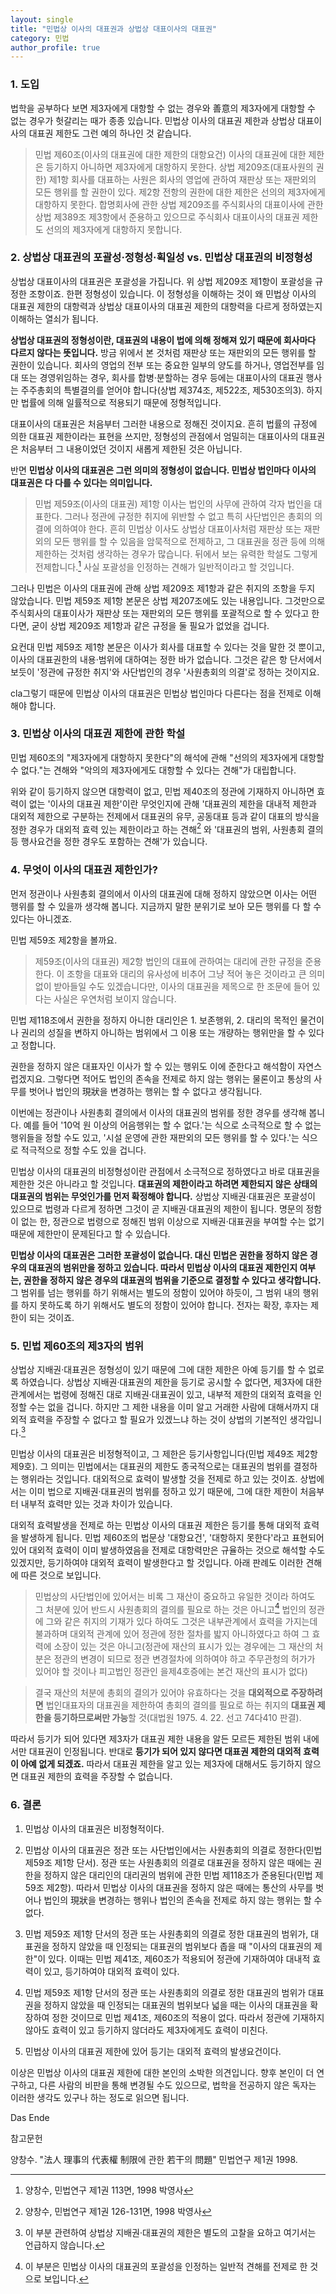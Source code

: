 ```yaml
---
layout: single
title: "민법상 이사의 대표권과 상법상 대표이사의 대표권"
category: 민법
author_profile: true
---
```

### 1. 도입
법학을 공부하다 보면 제3자에게 대항할 수 없는 경우와 善意의 제3자에게 대항할 수 없는 경우가 헛갈리는 때가 종종 있습니다. 민법상 이사의 대표권 제한과 상법상 대표이사의 대표권 제한도 그런 예의 하나인 것 같습니다.
> 민법 제60조(이사의 대표권에 대한 제한의 대항요건) 이사의 대표권에 대한 제한은 등기하지 아니하면 제3자에게 대항하지 못한다.
> 상법 제209조(대표사원의 권한) 제1항 회사를 대표하는 사원은 회사의 영업에 관하여 재판상 또는 재판외의 모든 행위를 할 권한이 있다.
> 제2항 전항의 권한에 대한 제한은 선의의 제3자에게 대항하지 못한다.
합명회사에 관한 상법 제209조를 주식회사의 대표이사에 관한 상법 제389조 제3항에서 준용하고 있으므로 주식회사 대표이사의 대표권 제한도 선의의 제3자에게 대항하지 못합니다.

### 2. 상법상 대표권의 포괄성·정형성·획일성 vs. 민법상 대표권의 비정형성
상법상 대표이사의 대표권은 포괄성을 가집니다. 위 상법 제209조 제1항이 포괄성을 규정한 조항이죠. 한편 정형성이 있습니다. 이 정형성을 이해하는 것이 왜 민법상 이사의 대표권 제한의 대항력과 상법상 대표이사의 대표권 제한의 대항력을 다르게 정하였는지 이해하는 열쇠가 됩니다.

**상법상 대표권의 정형성이란, 대표권의 내용이 법에 의해 정해져 있기 때문에 회사마다 다르지 않다는 뜻입니다.** 방금 위에서 본 것처럼 재판상 또는 재판외의 모든 행위를 할 권한이 있습니다. 회사의 영업의 전부 또는 중요한 일부의 양도를 하거나, 영업전부를 임대 또는 경영위임하는 경우, 회사를 합병·분할하는 경우 등에는 대표이사의 대표권 행사는 주주총회의 특별결의를 얻어야 합니다(상법 제374조, 제522조, 제530조의3). 하지만 법률에 의해 일률적으로 적용되기 때문에 정형적입니다.

대표이사의 대표권은 처음부터 그러한 내용으로 정해진 것이지요. 흔히 법률의 규정에 의한 대표권 제한이라는 표현을 쓰지만, 정형성의 관점에서 엄밀히는 대표이사의 대표권은 처음부터 그 내용이었던 것이지 새롭게 제한된 것은 아닙니다.

반면 **민법상 이사의 대표권은 그런 의미의 정형성이 없습니다. 민법상 법인마다 이사의 대표권은 다 다를 수 있다는 의미입니다.**
> 민법 제59조(이사의 대표권) 제1항 이사는 법인의 사무에 관하여 각자 법인을 대표한다. 그러나 정관에 규정한 취지에 위반할 수 없고 특히 사단법인은 총회의 의결에 의하여야 한다.
흔히 민법상 이사도 상법상 대표이사처럼 재판상 또는 재판외의 모든 행위를 할 수 있음을 암묵적으로 전제하고, 그 대표권을 정관 등에 의해 제한하는 것처럼 생각하는 경우가 많습니다. 뒤에서 보는 유력한 학설도 그렇게 전제합니다.[^1] 사실 포괄성을 인정하는 견해가 일반적이라고 할 것입니다.

그러나 민법은 이사의 대표권에 관해 상법 제209조 제1항과 같은 취지의 조항을 두지 않았습니다. 민법 제59조 제1항 본문은 상법 제207조에도 있는 내용입니다. 그것만으로 주식회사의 대표이사가 재판상 또는 재판외의 모든 행위를 포괄적으로 할 수 있다고 한다면, 굳이 상법 제209조 제1항과 같은 규정을 둘 필요가 없었을 겁니다.

요컨대 민법 제59조 제1항 본문은 이사가 회사를 대표할 수 있다는 것을 말한 것 뿐이고, 이사의 대표권한의 내용·범위에 대하여는 정한 바가 없습니다. 그것은 같은 항 단서에서 보듯이 '정관에 규정한 취지'와 사단법인의 경우 '사원총회의 의결'로 정하는 것이지요.

cla그렇기 때문에 민법상 이사의 대표권은 민법상 법인마다 다른다는 점을 전제로 이해해야 합니다.

### 3. 민법상 이사의 대표권 제한에 관한 학설
민법 제60조의 "제3자에게 대항하지 못한다"의 해석에 관해 "선의의 제3자에게 대항할 수 없다."는 견해와 "악의의 제3자에게도 대항할 수 있다는 견해"가 대립합니다.

위와 같이 등기하지 않으면 대항력이 없고, 민법 제40조의 정관에 기재하지 아니하면 효력이 없는 '이사의 대표권 제한'이란 무엇인지에 관해 '대표권의 제한을 대내적 제한과 대외적 제한으로 구분하는 전제에서 대표권의 유무, 공동대표 등과 같이 대표의 방식을 정한 경우가 대외적 효력 있는 제한이라고 하는 견해[^2] 와 '대표권의 범위, 사원총회 결의 등 행사요건을 정한 경우도 포함하는 견해'가 있습니다.

### 4. 무엇이 이사의 대표권 제한인가?
먼저 정관이나 사원총회 결의에서 이사의 대표권에 대해 정하지 않았으면 이사는 어떤 행위를 할 수 있을까 생각해 봅니다. 지금까지 말한 분위기로 보아 모든 행위를 다 할 수 있다는 아니겠죠.

민법 제59조 제2항을 볼까요.
> 제59조(이사의 대표권) 제2항 법인의 대표에 관하여는 대리에 관한 규정을 준용한다.
이 조항을 대표와 대리의 유사성에 비추어 그냥 적어 놓은 것이라고 큰 의미 없이 받아들일 수도 있겠습니다만, 이사의 대표권을 제목으로 한 조문에 들어 있다는 사실은 우연처럼 보이지 않습니다.

민법 제118조에서 권한을 정하지 아니한 대리인은 1. 보존행위, 2. 대리의 목적인 물건이나 권리의 성질을 변하지 아니하는 범위에서 그 이용 또는 개량하는 행위만을 할 수 있다고 정합니다.

권한을 정하지 않은 대표자인 이사가 할 수 있는 행위도 이에 준한다고 해석함이 자연스럽겠지요. 그렇다면 적어도 법인의 존속을 전제로 하지 않는 행위는 물론이고 통상의 사무를 벗어나 법인의 現狀을 변경하는 행위는 할 수 없다고 생각됩니다.

이번에는 정관이나 사원총회 결의에서 이사의 대표권의 범위를 정한 경우를 생각해 봅니다. 예를 들어 '10억 원 이상의 어음행위는 할 수 없다.'는 식으로 소극적으로 할 수 없는 행위들을 정할 수도 있고, '시설 운영에 관한 재판외의 모든 행위를 할 수 있다.'는 식으로 적극적으로 정할 수도 있을 겁니다.

민법상 이사의 대표권의 비정형성이란 관점에서 소극적으로 정하였다고 바로 대표권을 제한한 것은 아니라고 할 것입니다. **대표권의 제한이라고 하려면 제한되지 않은 상태의 대표권의 범위는 무엇인가를 먼저 확정해야 합니다.** 상법상 지배권·대표권은 포괄성이 있으므로 법령과 다르게 정하면 그것이 곧 지배권·대표권의 제한이 됩니다. 명문의 정함이 없는 한, 정관으로 법령으로 정해진 범위 이상으로 지배권·대표권을 부여할 수는 없기 때문에 제한만이 문제된다고 할 수 있습니다.

**민법상 이사의 대표권은 그러한 포괄성이 없습니다. 대신 민법은 권한을 정하지 않은 경우의 대표권의 범위만을 정하고 있습니다. 따라서 민법상 이사의 대표권 제한인지 여부는, 권한을 정하지 않은 경우의 대표권의 범위을 기준으로 결정할 수 있다고 생각합니다.** 그 범위를 넘는 행위를 하기 위해서는 별도의 정함이 있어야 하듯이, 그 범위 내의 행위를 하지 못하도록 하기 위해서도 별도의 정함이 있어야 합니다. 전자는 확장, 후자는 제한이 되는 것이죠.

### 5. 민법 제60조의 제3자의 범위
상법상 지배권·대표권은 정형성이 있기 때문에 그에 대한 제한은 아예 등기를 할 수 없로록 하였습니다. 상법상 지배권·대표권의 제한을 등기로 공시할 수 없다면, 제3자에 대한 관계에서는 법령에 정해진 대로 지배권·대표권이 있고, 내부적 제한의 대외적 효력을 인정할 수는 없을 겁니다. 하지만 그 제한 내용을 이미 알고 거래한 사람에 대해서까지 대외적 효력을 주장할 수 없다고 할 필요가 있겠느냐 하는 것이 상법의 기본적인 생각입니다.[^3]

민법상 이사의 대표권은 비정형적이고, 그 제한은 등기사항입니다(민법 제49조 제2항 제9호). 그 의미는 민법에서는 대표권의 제한도 종국적으로는 대표권의 범위를 결정하는 행위라는 것입니다. 대외적으로 효력이 발생할 것을 전제로 하고 있는 것이죠. 상법에서는 이미 법으로 지배권·대표권의 범위를 정하고 있기 때문에, 그에 대한 제한이 처음부터 내부적 효력만 있는 것과 차이가 있습니다.

대외적 효력발생을 전제로 하는 민법상 이사의 대표권 제한은 등기를 통해 대외적 효력을 발생하게 됩니다. 민법 제60조의 법문상 '대항요건', '대항하지 못한다'라고 표현되어 있어 대외적 효력이 이미 발생하였음을 전제로 대항력만은 규율하는 것으로 해석할 수도 있겠지만, 등기하여야 대외적 효력이 발생한다고 할 것입니다. 아래 판례도 이러한 견해에 따른 것으로 보입니다.
> 민법상의 사단법인에 있어서는 비록 그 재산이 중요하고 유일한 것이라 하여도 그 처분에 있어 반드시 사원총회의 결의를 필요로 하는 것은 아니고[^4] 법인의 정관에 그와 같은 취지의 기재가 있다 하여도 그것은 내부관계에서 효력을 가지는데 불과하며 대외적 관계에 있어 정관에 정한 절차를 밟지 아니하였다고 하여 그 효력에 소장이 있는 것은 아니고(정관에 재산의 표시가 있는 경우에는 그 재산의 처분은 정관의 변경이 되므로 정관 변경절차에 의하여야 하고 주무관청의 허가가 있어야 할 것이나 피고법인 정관인 을제4호증에는 본건 재산의 표시가 없다)

> 결국 재산의 처분에 총회의 결의가 있어야 유효하다는 것을 **대외적으로 주장하려면** 법인대표자의 대표권을 제한하여 총회의 결의를 필요로 하는 취지의 **대표권 제한을 등기하므로써만 가능**할 것(대법원 1975. 4. 22. 선고 74다410 판결).

따라서 등기가 되어 있다면 제3자가 대표권 제한 내용을 알든 모르든 제한된 범위 내에서만 대표권이 인정됩니다. 반대로 **등기가 되어 있지 않다면 대표권 제한의 대외적 효력이 아예 없게 되겠죠.** 따라서 대표권 제한을 알고 있는 제3자에 대해서도 등기하지 않으면 대표권 제한의 효력을 주장할 수 없습니다.

### 6. 결론
1) 민법상 이사의 대표권은 비정형적이다.

2) 민법상 이사의 대표권은 정관 또는 사단법인에서는 사원총회의 의결로 정한다(민법 제59조 제1항 단서). 정관 또는 사원총회의 의결로 대표권을 정하지 않은 때에는 권한을 정하지 않은 대리인의 대리권의 범위에 관한 민법 제118조가 준용된다(민법 제59조 제2항). 따라서 민법상 이사의 대표권을 정하지 않은 때에는 통산의 사무를 벗어나 법인의 現狀을 변경하는 행위나 법인의 존속을 전제로 하지 않는 행위는 할 수 없다.

3) 민법 제59조 제1항 단서의 정관 또는 사원총회의 의결로 정한 대표권의 범위가, 대표권을 정하지 않았을 때 인정되는 대표권의 범위보다 좁을 때 "이사의 대표권의 제한"이 있다. 이때는 민법 제41조, 제60조가 적용되어 정관에 기재하여야 대내적 효력이 있고, 등기하여야 대외적 효력이 있다.

4) 민법 제59조 제1항 단서의 정관 또는 사원총회의 의결로 정한 대표권의 범위가 대표권을 정하지 않았을 때 인정되는 대표권의 범위보다 넓을 때는 이사의 대표권을 확장하여 정한 것이므로 민법 제41조, 제60조의 적용이 없다. 따라서 정관에 기재하지 않아도 효력이 있고 등기하지 않더라도 제3자에게도 효력이 미친다.

5) 민법상 이사의 대표권 제한에 있어 등기는 대외적 효력의 발생요건이다.

이상은 민법상 이사의 대표권 제한에 대한 본인의 소박한 의견입니다. 향후 본인이 더 연구하고, 다른 사람의 비판을 통해 변경될 수도 있으므로, 법학을 전공하지 않은 독자는 이러한 생각도 있구나 하는 정도로 읽으면 됩니다.

[^1]: 양창수, 민법연구 제1권 113면, 1998 박영사
[^2]: 양창수, 민법연구 제1권 126-131면, 1998 박영사
[^3]: 이 부분 관련하여 상법상 지배권·대표권의 제한은 별도의 고찰을 요하고 여기서는 언급하지 않습니다.
[^4]: 이 부분은 민법상 이사의 대표권의 포괄성을 인정하는 일반적 견해를 전제로 한 것으로 보입니다.

Das Ende

참고문헌

양창수. "法人 理事의 代表權 制限에 관한 若干의 問題" 민법연구 제1권 1998.

